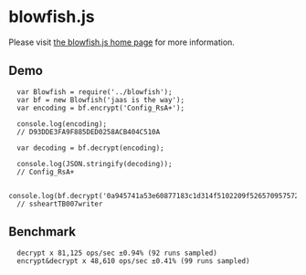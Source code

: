 blowfish.js
===========

Please visit [the blowfish.js home page](http://dren.ch/js_blowfish/) for more information.

Demo
------

```
  var Blowfish = require('../blowfish');
  var bf = new Blowfish('jaas is the way');
  var encoding = bf.encrypt('Config_RsA+');

  console.log(encoding);
  // D93DDE3FA9F885DED0258ACB404C510A

  var decoding = bf.decrypt(encoding);

  console.log(JSON.stringify(decoding));
  // Config_RsA+

  console.log(bf.decrypt('0a945741a53e60877183c1d314f5102209f526570957572b'));
  // ssheartTB007writer

```

Benchmark
------
```
  decrypt x 81,125 ops/sec ±0.94% (92 runs sampled)
  encrypt&decrypt x 48,610 ops/sec ±0.41% (99 runs sampled)
```
